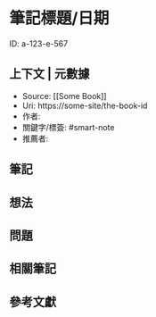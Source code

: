 # 筆記標題/日期

ID: a-123-e-567

## 上下文 | 元數據
- Source: [[Some Book]]  
- Uri: https://some-site/the-book-id  
- 作者: 
- 關鍵字/標簽: #smart-note  
- 推薦者: 


## 筆記


## 想法


## 問題


## 相關筆記


## 參考文獻

